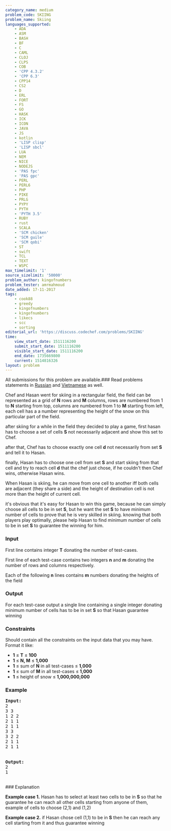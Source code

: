 ```yaml
---
category_name: medium
problem_code: SKIING
problem_name: Skiing
languages_supported:
    - ADA
    - ASM
    - BASH
    - BF
    - C
    - CAML
    - CLOJ
    - CLPS
    - COB
    - 'CPP 4.3.2'
    - 'CPP 6.3'
    - CPP14
    - CS2
    - D
    - ERL
    - FORT
    - FS
    - GO
    - HASK
    - ICK
    - ICON
    - JAVA
    - JS
    - kotlin
    - 'LISP clisp'
    - 'LISP sbcl'
    - LUA
    - NEM
    - NICE
    - NODEJS
    - 'PAS fpc'
    - 'PAS gpc'
    - PERL
    - PERL6
    - PHP
    - PIKE
    - PRLG
    - PYPY
    - PYTH
    - 'PYTH 3.5'
    - RUBY
    - rust
    - SCALA
    - 'SCM chicken'
    - 'SCM guile'
    - 'SCM qobi'
    - ST
    - swift
    - TCL
    - TEXT
    - WSPC
max_timelimit: '1'
source_sizelimit: '50000'
problem_author: kingofnumbers
problem_tester: amrmahmoud
date_added: 17-11-2017
tags:
    - cook88
    - greedy
    - kingofnumbers
    - kingofnumbers
    - likecs
    - scc
    - sorting
editorial_url: 'https://discuss.codechef.com/problems/SKIING'
time:
    view_start_date: 1511116200
    submit_start_date: 1511116200
    visible_start_date: 1511116200
    end_date: 1735669800
    current: 1514816326
layout: problem
---
```

All submissions for this problem are available.### Read problems statements in [Russian](http://www.codechef.com/download/translated/COOK88/russian/SKIING.pdf) and [Vietnamese](http://www.codechef.com/download/translated/COOK88/vietnamese/SKIING.pdf) as well.

Chef and Hasan went for skiing in a rectangular field, the field can be represented as a grid of **N** rows and **M** columns, rows are numbered from 1 to **N** starting from top, columns are numbered from 1 to **M** starting from left, each cell has a a number representing the height of the snow on this particular part of the field.

after skiing for a while in the field they decided to play a game, first hasan has to choose a set of cells **S** not necessarily adjacent and show this set to Chef.

after that, Chef has to choose exactly one cell **d** not necessarily from set **S** and tell it to Hasan.

finally, Hasan has to choose one cell from set **S** and start skiing from that cell and try to reach cell **d** that the chef just chose, if he couldn't then Chef wins, otherwise Hasan wins.

When Hasan is skiing, he can move from one cell to another iff both cells are adjacent (they share a side) and the height of destination cell is not more than the height of current cell.

it's obvious that it's easy for Hasan to win this game, because he can simply choose all cells to be in set **S**, but he want the set **S** to have minimum number of cells to prove that he is very skilled in skiing. knowing that both players play optimally, please help Hasan to find minimum number of cells to be in set **S** to guarantee the winning for him.

### Input

First line contains integer **T** donating the number of test-cases.

First line of each test-case contains two integers **n** and **m** donating the number of rows and columns respectively.

Each of the following **n** lines contains **m** numbers donating the heights of the field

### Output

For each test-case output a single line containing a single integer donating minimum number of cells has to be in set **S** so that Hasan guarantee winning

### Constraints

Should contain all the constraints on the input data that you may have. Format it like:

- **1** ≤ **T** ≤ **100**
- **1** ≤ **N, M** ≤ **1,000**
- **1** ≤ sum of **N** in all test-cases ≤ **1,000**
- **1** ≤ sum of **M** in all test-cases ≤ **1,000**
- **1** ≤ height of snow ≤ **1,000,000,000**

### Example

<pre><b>Input:</b>
2
3 3
1 2 2
2 1 1
2 1 1
3 3
3 2 2
2 1 1
2 1 1


<b>Output:</b>
2
1

</pre>### Explanation
**Example case 1.** Hasan has to select at least two cells to be in **S** so that he guarantee he can reach all other cells starting from anyone of them, example of cells to choose (2,1) and (1,2)

**Example case 2.** if Hasan chose cell (1,1) to be in **S** then he can reach any cell starting from it and thus guarantee winning
